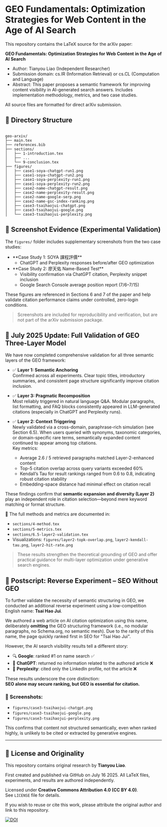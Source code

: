 # GEO Fundamentals: Optimization Strategies for Web Content in the Age of AI Search

This repository contains the LaTeX source for the arXiv paper:

**GEO Fundamentals: Optimization Strategies for Web Content in the Age of AI Search**

- Author: Tianyou Liao (Independent Researcher)
- Submission domain: cs.IR (Information Retrieval) or cs.CL (Computation and Language)
- Abstract: This paper proposes a semantic framework for improving content visibility in AI-generated search answers. Includes implementation methodology, metrics, and two case studies.

All source files are formatted for direct arXiv submission.

## 📁 Directory Structure

```

geo-arxiv/
├── main.tex
├── references.bib
├── sections/
│   ├── 1-introduction.tex
│   ├── ...
│   └── 9-conclusion.tex
├── figures/
│   ├── case1-soya-chatgpt-run1.png
│   ├── case1-soya-chatgpt-run2.png
│   ├── case1-soya-perplexity-run1.png
│   ├── case1-soya-perplexity-run2.png
│   ├── case2-name-chatgpt-result.png
│   ├── case2-name-perplexity-result.png
│   ├── case2-name-google-serp.png
│   ├── case2-name-gsc-index-ranking.png
│   ├── case3-tsaihaojui-chatgpt.png
│   ├── case3-tsaihaojui-google.png
│   └── case3-tsaihaojui-perplexity.png

```

## 📸 Screenshot Evidence (Experimental Validation)

The `figures/` folder includes supplementary screenshots from the two case studies:

- \*\*Case Study 1: SOYA 課程評價\*\*
  - ChatGPT and Perplexity responses before/after GEO optimization
- \*\*Case Study 2: 廖天佑 Name-Based Test\*\*
  - Visibility confirmation via ChatGPT citation, Perplexity snippet inclusion
  - Google Search Console average position report (7/6–7/15)

These figures are referenced in Sections 6 and 7 of the paper and help validate citation performance claims under controlled, zero-login conditions.

> Screenshots are included for reproducibility and verification, but are not part of the arXiv submission package.

## 🧪 July 2025 Update: Full Validation of GEO Three-Layer Model

We have now completed comprehensive validation for all three semantic layers of the GEO framework:

- ✅ **Layer 1: Semantic Anchoring**  
  Confirmed across all experiments. Clear topic titles, introductory summaries, and consistent page structure significantly improve citation inclusion.

- ✅ **Layer 3: Pragmatic Recomposition**  
  Most reliably triggered in natural language Q&A. Modular paragraphs, list formatting, and FAQ blocks consistently appeared in LLM-generated citations (especially in ChatGPT and Perplexity runs).

- ✅ **Layer 2: Context Triggering**  
  Newly validated via a cross-domain, paraphrase-rich simulation (see Section 6.5). When users queried with synonyms, taxonomic categories, or domain-specific rare terms, semantically expanded content continued to appear among top citations.  
  Key metrics:
  - Average 2.6 / 5 retrieved paragraphs matched Layer-2-enhanced content  
  - Top-5 citation overlap across query variants exceeded 60%  
  - Kendall’s Tau for result rankings ranged from 0.6 to 0.8, indicating robust citation stability  
  - Embedding-space distance had minimal effect on citation recall

These findings confirm that **semantic expansion and diversity (Layer 2)** play an independent role in citation selection—beyond mere keyword matching or format structure.

🧠 The full methods and metrics are documented in:
- `sections/4-method.tex`  
- `sections/5-metrics.tex`  
- `sections/6.5-layer2-validation.tex`  
- Visualizations: `figures/layer2-topk-overlap.png`, `layer2-kendall-tau.png`, `layer2-hit-rate.png`

> These results strengthen the theoretical grounding of GEO and offer practical guidance for multi-layer optimization under generative search engines.


## 🔁 Postscript: Reverse Experiment – SEO Without GEO

To further validate the necessity of semantic structuring in GEO, we conducted an additional reverse experiment using a low-competition English name: **Tsai Hao Jui**.

We authored a web article on AI citation optimization using this name, deliberately **omitting** the GEO structuring framework (i.e., no modular paragraphs, no Schema.org, no semantic mesh). Due to the rarity of this name, the page quickly ranked first in SEO for "Tsai Hao Jui".

However, the AI search visibility results tell a different story:

- 🔍 **Google**: ranked #1 on name search ✅
- 🤖 **ChatGPT**: returned no information related to the authored article ❌
- 📘 **Perplexity**: cited only the LinkedIn profile, not the article ❌

These results underscore the core distinction:  
**SEO alone may secure ranking, but GEO is essential for citation.**

### 📎 Screenshots:

- `figures/case3-tsaihaojui-chatgpt.png`
- `figures/case3-tsaihaojui-google.png`
- `figures/case3-tsaihaojui-perplexity.png`

This confirms that content not structured semantically, even when ranked highly, is unlikely to be cited or extracted by generative engines.


---
## 📜 License and Originality

This repository contains original research by **Tianyou Liao**.

First created and published via GitHub on July 16 2025. All LaTeX files, experiments, and results are authored independently.

Licensed under **Creative Commons Attribution 4.0 (CC BY 4.0)**.  
See `LICENSE` file for details.

If you wish to reuse or cite this work, please attribute the original author and link to this repository.

[![DOI](https://zenodo.org/badge/DOI/10.5281/zenodo.16422336.svg)](https://doi.org/10.5281/zenodo.16422336)


